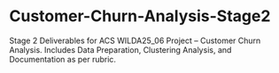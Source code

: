 # Customer-Churn-Analysis-Stage2
Stage 2 Deliverables for ACS WILDA25_06 Project – Customer Churn Analysis. Includes Data Preparation, Clustering Analysis, and Documentation as per rubric.
